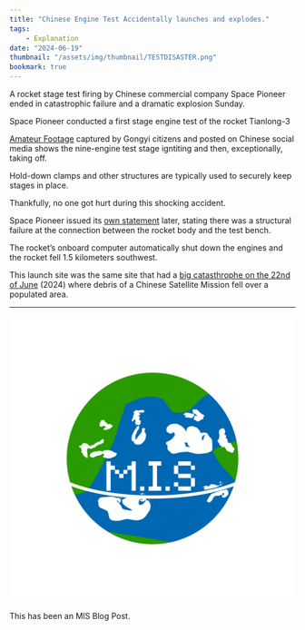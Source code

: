 ```yaml
---
title: "Chinese Engine Test Accidentally launches and explodes."
tags:
    - Explanation
date: "2024-06-19"
thumbnail: "/assets/img/thumbnail/TESTDISASTER.png"
bookmark: true
---
```


A rocket stage test firing by Chinese commercial company Space Pioneer ended in catastrophic failure and a dramatic explosion Sunday.

Space Pioneer conducted a first stage engine test of the rocket Tianlong-3

[Amateur Footage](https://x.com/J1NFENG/status/1807334917031825869) captured by Gongyi citizens and posted on Chinese social media shows the nine-engine test stage igntiting and then, exceptionally, taking off.

Hold-down clamps and other structures are typically used to securely keep stages in place.

Thankfully, no one got hurt during this shocking accident.

Space Pioneer issued its [own statement](https://mp.weixin.qq.com/s/6K2mdDWviOlk30oU-JH90Q) later, stating there was a structural failure at the connection between the rocket body and the test bench.

The rocket’s onboard computer automatically shut down the engines and the rocket fell 1.5 kilometers southwest.

This launch site was the same site that had a [big catasthrophe on the 22nd of June](https://spacenews.com/china-launches-sino-french-astrophysics-satellite-debris-falls-over-populated-area/) (2024) where debris of a Chinese Satellite Mission fell over a populated area.

---

![MIS Logo](/assets/miko.png)

This has been an MIS Blog Post.
